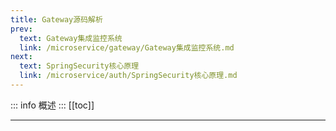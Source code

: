 ```yaml
---
title: Gateway源码解析
prev:
  text: Gateway集成监控系统
  link: /microservice/gateway/Gateway集成监控系统.md
next:
  text: SpringSecurity核心原理
  link: /microservice/auth/SpringSecurity核心原理.md
---
```

::: info 
概述
:::
[[toc]]
***